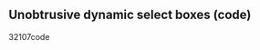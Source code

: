 <article><h2>Unobtrusive dynamic select boxes (code)</h2><time><span class="day">3</span><span class="month">2</span><span class="year">107</span></time>code</article>